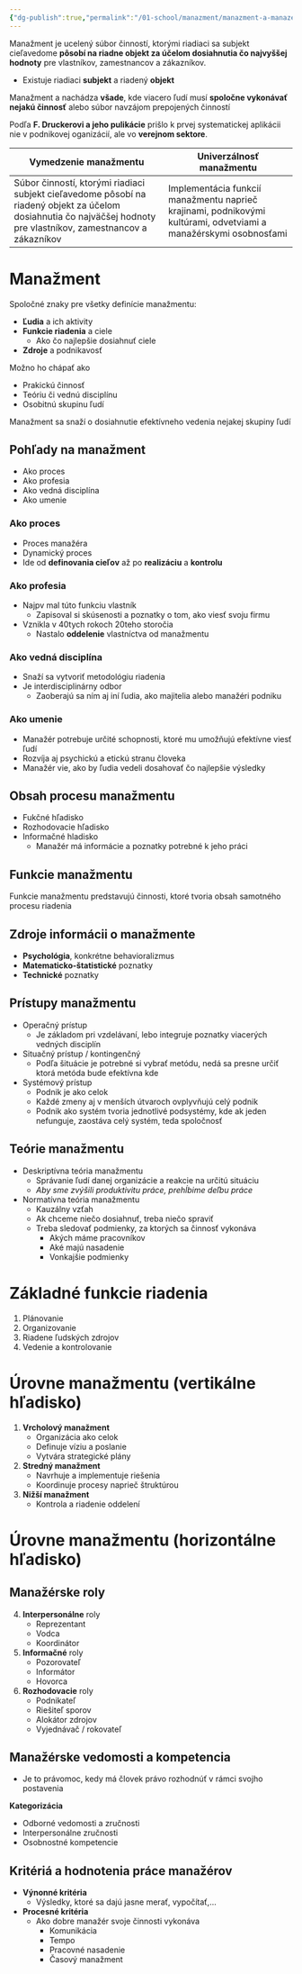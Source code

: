 ```yaml
---
{"dg-publish":true,"permalink":"/01-school/manazment/manazment-a-manazer/","tags":["year1","summerSemester","uniMNZ"]}
---
```


Manažment je ucelený súbor činností, ktorými riadiaci sa subjekt cieľavedome **pôsobí na riadne objekt za účelom dosiahnutia čo najvyššej hodnoty** pre vlastníkov, zamestnancov a zákazníkov.

- Existuje riadiaci **subjekt** a riadený **objekt**

Manažment a nachádza **všade**, kde viacero ľudí musí **spoločne vykonávať nejakú činnosť** alebo súbor navzájom prepojených činností

Podľa **F. Druckerovi a jeho pulikácie** prišlo k prvej systematickej aplikácii nie v podnikovej oganizácií, ale vo **verejnom sektore**.


| **Vymedzenie manažmentu**                                                                                                                                          | **Univerzálnosť manažmentu**                                                                                     |
| ------------------------------------------------------------------------------------------------------------------------------------------------------------------ | ---------------------------------------------------------------------------------------------------------------- |
| Súbor činností, ktorými riadiaci subjekt cieľavedome pôsobí na riadený objekt za účelom dosiahnutia čo najväčšej hodnoty pre vlastníkov, zamestnancov a zákazníkov | Implementácia funkcií manažmentu naprieč krajinami, podnikovými kultúrami, odvetviami a manažérskymi osobnosťami |

# Manažment
Spoločné znaky pre všetky definície manažmentu:
- **Ľudia** a ich aktivity
- **Funkcie riadenia** a ciele
	- Ako čo najlepšie dosiahnuť ciele
- **Zdroje** a podnikavosť

Možno ho chápať ako
- Prakickú činnosť
- Teóriu či vednú disciplínu
- Osobitnú skupinu ľudí

Manažment sa snaží o dosiahnutie efektívneho vedenia nejakej skupiny ľudí

## Pohľady na manažment
- Ako proces
- Ako profesia
- Ako vedná disciplína
- Ako umenie

### Ako proces
- Proces manažéra
- Dynamický proces
- Ide od **definovania cieľov** až po **realizáciu** a **kontrolu**

### Ako profesia
- Najpv mal túto funkciu vlastník
	- Zapisoval si skúsenosti a poznatky o tom, ako viesť svoju firmu
- Vznikla v 40tych rokoch 20teho storočia
	- Nastalo **oddelenie** vlastníctva od manažmentu

### Ako vedná disciplína
- Snaží sa vytvoriť metodológiu riadenia
- Je interdisciplinárny odbor
	- Zaoberajú sa ním aj iní ľudia, ako majitelia alebo manažéri podniku

### Ako umenie
- Manažér potrebuje určité schopnosti, ktoré mu umožňujú efektívne viesť ľudí
- Rozvíja aj psychickú a etickú stranu človeka
- Manažér vie, ako by ľudia vedeli dosahovať čo najlepšie výsledky

## Obsah procesu manažmentu
- Fukčné hľadisko
- Rozhodovacie hľadisko
- Informačné hladisko
	- Manažér má informácie a poznatky potrebné k jeho práci

## Funkcie manažmentu
Funkcie manažmentu predstavujú činnosti, ktoré tvoria obsah samotného procesu riadenia

## Zdroje informácii o manažmente
- **Psychológia**, konkrétne behavioralizmus
- **Matematicko-štatistické** poznatky
- **Technické** poznatky

## Prístupy manažmentu
- Operačný prístup
	- Je základom pri vzdelávaní, lebo integruje poznatky viacerých vedných disciplín
- Situačný prístup / kontingenčný
	- Podľa šituácie je potrebné si vybrať metódu, nedá sa presne určiť ktorá metóda bude efektívna kde
- Systémový prístup
	- Podnik je ako celok
	- Každé zmeny aj v menších útvaroch ovplyvňujú celý podnik
	- Podnik ako systém tvoria jednotlivé podsystémy, kde ak jeden nefunguje, zaostáva celý systém, teda spoločnosť

## Teórie manažmentu
- Deskriptívna teória manažmentu
	- Správanie ľudí danej organizácie a reakcie na určitú situáciu
	- *Aby sme zvýšili produktivitu práce, prehĺbime deľbu práce*
- Normatívna teória manažmentu
	- Kauzálny vzťah
	- Ak chceme niečo dosiahnuť, treba niečo spraviť
	- Treba sledovať podmienky, za ktorých sa činnosť vykonáva
		- Akých máme pracovníkov
		- Aké majú nasadenie
		- Vonkajšie podmienky

# Základné funkcie riadenia
1. Plánovanie
2. Organizovanie
3. Riadene ľudských zdrojov
4. Vedenie a kontrolovanie

# Úrovne manažmentu (vertikálne hľadisko)
1. **Vrcholový manažment**
	- Organizácia ako celok
	- Definuje víziu a poslanie
	- Vytvára strategické plány
2. **Stredný manažment**
	- Navrhuje a implementuje riešenia
	- Koordinuje procesy naprieč štruktúrou
3. **Nižší manažment**
	- Kontrola a riadenie oddelení

# Úrovne manažmentu (horizontálne hľadisko)

## Manažérske roly
4. **Interpersonálne** roly
	- Reprezentant
	- Vodca
	- Koordinátor
5. **Informačné** roly
	- Pozorovateľ
	- Informátor
	- Hovorca
6. **Rozhodovacie** roly
	- Podnikateľ
	- Riešiteľ sporov
	- Alokátor zdrojov
	- Vyjednávač / rokovateľ

## Manažérske vedomosti a kompetencia
- Je to právomoc, kedy má človek právo rozhodnúť v rámci svojho postavenia

**Kategorizácia**
- Odborné vedomosti a zručnosti
- Interpersonálne zručnosti
- Osobnostné kompetencie

## Kritériá a hodnotenia práce manažérov
- **Výnonné kritéria**
	- Výsledky, ktoré sa dajú jasne merať, vypočítať,…
- **Procesné kritéria**
	- Ako dobre manažér svoje činnosti vykonáva
		- Komunikácia
		- Tempo
		- Pracovné nasadenie
		- Časový manažment